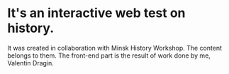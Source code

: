 # It's an interactive web test on history.
It was created in collaboration with Minsk History Workshop. The content belongs to them. The front-end part is the result of work done by me, Valentin Dragin.
